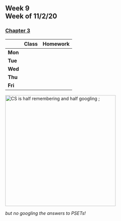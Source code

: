 <meta http-equiv="refresh" content="300"/>

## Week 9<br>Week of 11/2/20  

### [Chapter 3](/ap/curriculum/3) 

  |       |Class                  |Homework   |
  |-------|---------              |---------  |
  |**Mon**| | |
  |**Tue**| | |
  |**Wed**| | |
  |**Thu**| | |
  |**Fri**| | |

<img src="https://i.chzbgr.com/full/9340633600/h4CFEC57B/" alt="CS is half remembering and half googling ;" height="350">

*but no googling the answers to PSETs!*